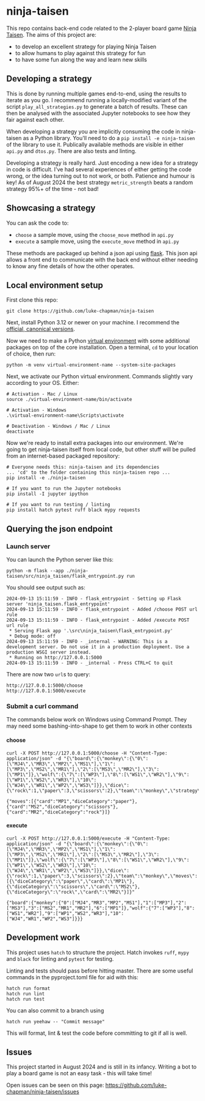 # ninja-taisen

This repo contains back-end code related to the 2-player board game [Ninja Taisen](https://iellogames.com/jeux/ninja-taisen). The aims of this project are:
- to develop an excellent strategy for playing Ninja Taisen
- to allow humans to play against this strategy for fun
- to have some fun along the way and learn new skills

## Developing a strategy

This is done by running multiple games end-to-end, using the results to iterate as you go. I recommend running a locally-modified variant of the script `play_all_strategies.py` to generate a batch of results. These can then be analysed with the associated Jupyter notebooks to see how they fair against each other.

When developing a strategy you are implicitly consuming the code in ninja-taisen as a Python library. You'll need to do a `pip install -e ninja-taisen` of the library to use it. Publically available methods are visible in either `api.py` and `dtos.py`. There are also tests and linting.

Developing a strategy is really hard. Just encoding a new idea for a strategy in code is difficult. I've had several experiences of either getting the code wrong, or the idea turning out to not work, or both. Patience and humour is key! As of August 2024 the best strategy `metric_strength` beats a random strategy 95%+ of the time - not bad!

## Showcasing a strategy

You can ask the code to:
- `choose` a sample move, using the `choose_move` method in `api.py`
- `execute` a sample move, using the `execute_move` method in `api.py`

These methods are packaged up behind a json api using [flask](https://flask.palletsprojects.com). This json api allows a front end to communicate with the back end without either needing to know any fine details of how the other operates.

## Local environment setup
First clone this repo:
```
git clone https://github.com/luke-chapman/ninja-taisen
```
Next, install Python 3.12 or newer on your machine. I recommend the [official, canonical versions](https://www.python.org/downloads/). 

Now we need to make a Python [virtual environment](https://docs.python.org/3/library/venv.html) with some additional packages on top of the core installation. Open a terminal, `cd` to your location of choice, then run:
```
python -m venv virtual-environment-name --system-site-packages
```
Next, we activate our Python virtual environment. Commands slightly vary according to your OS. Either:
```
# Activation - Mac / Linux
source ./virtual-environment-name/bin/activate

# Activation - Windows
.\virtual-environment-name\Scripts\activate

# Deactivation - Windows / Mac / Linux
deactivate
```
Now we're ready to install extra packages into our environment. We're going to get ninja-taisen itself from local code, but other stuff will be pulled from an internet-based packaged repository:
```
# Everyone needs this: ninja-taisen and its dependencies
... 'cd' to the folder containing this ninja-taisen repo ...
pip install -e ./ninja-taisen

# If you want to run the Jupyter notebooks 
pip install -I jupyter ipython

# If you want to run testing / linting
pip install hatch pytest ruff black mypy requests
```

## Querying the json endpoint
### Launch server
You can launch the Python server like this:
```
python -m flask --app ./ninja-taisen/src/ninja_taisen/flask_entrypoint.py run
```
You should see output such as:
```
2024-09-13 15:11:59 - INFO - flask_entrypoint - Setting up Flask server 'ninja_taisen.flask_entrypoint'
2024-09-13 15:11:59 - INFO - flask_entrypoint - Added /choose POST url rule
2024-09-13 15:11:59 - INFO - flask_entrypoint - Added /execute POST url rule
 * Serving Flask app '.\src\ninja_taisen\flask_entrypoint.py'
 * Debug mode: off
2024-09-13 15:11:59 - INFO - _internal - WARNING: This is a development server. Do not use it in a production deployment. Use a production WSGI server instead.
 * Running on http://127.0.0.1:5000
2024-09-13 15:11:59 - INFO - _internal - Press CTRL+C to quit
```
There are now two `url`s to query:
```
http://127.0.0.1:5000/choose
http://127.0.0.1:5000/execute
```

### Submit a curl command
The commands below work on Windows using Command Prompt. They may need some bashing-into-shape to get them to work in other contexts

#### choose
```
curl -X POST http://127.0.0.1:5000/choose -H "Content-Type: application/json" -d "{\"board\":{\"monkey\":{\"0\":[\"MJ4\",\"MR3\",\"MP2\",\"MS1\"],\"1\":[\"MP3\",\"MS2\",\"MR1\"],\"2\":[\"MS3\",\"MR2\"],\"3\":[\"MP1\"]},\"wolf\":{\"7\":[\"WP3\"],\"8\":[\"WS1\",\"WR2\"],\"9\":[\"WP1\",\"WS2\",\"WR3\"],\"10\":[\"WJ4\",\"WR1\",\"WP2\",\"WS3\"]}},\"dice\":{\"rock\":1,\"paper\":3,\"scissors\":2},\"team\":\"monkey\",\"strategy\":\"random\",\"seed\":42}"

{"moves":[{"card":"MP1","diceCategory":"paper"},{"card":"MS2","diceCategory":"scissors"},{"card":"MR2","diceCategory":"rock"}]}
```
#### execute
```
curl -X POST http://127.0.0.1:5000/execute -H "Content-Type: application/json" -d "{\"board\":{\"monkey\":{\"0\":[\"MJ4\",\"MR3\",\"MP2\",\"MS1\"],\"1\":[\"MP3\",\"MS2\",\"MR1\"],\"2\":[\"MS3\",\"MR2\"],\"3\":[\"MP1\"]},\"wolf\":{\"7\":[\"WP3\"],\"8\":[\"WS1\",\"WR2\"],\"9\":[\"WP1\",\"WS2\",\"WR3\"],\"10\":[\"WJ4\",\"WR1\",\"WP2\",\"WS3\"]}},\"dice\":{\"rock\":1,\"paper\":3,\"scissors\":2},\"team\":\"monkey\",\"moves\":[{\"diceCategory\":\"paper\",\"card\":\"MP1\"},{\"diceCategory\":\"scissors\",\"card\":\"MS2\"},{\"diceCategory\":\"rock\",\"card\":\"MR2\"}]}"

{"board":{"monkey":{"0":["MJ4","MR3","MP2","MS1"],"1":["MP3"],"2":["MS3"],"3":["MS2","MR1","MR2"],"6":["MP1"]},"wolf":{"7":["WP3"],"8":["WS1","WR2"],"9":["WP1","WS2","WR3"],"10":["WJ4","WR1","WP2","WS3"]}}}
```

## Development work
This project uses `hatch` to structure the project. Hatch invokes `ruff`, `mypy` and `black` for linting and `pytest` for testing.

Linting and tests should pass before hitting master. There are some useful commands in the pyproject.toml file for aid with this:

```
hatch run format
hatch run lint
hatch run test
```

You can also commit to a branch using
```
hatch run yeehaw -- "Commit message"
```
This will format, lint & test the code before committing to git if all is well.

## Issues
This project started in August 2024 and is still in its infancy. Writing a bot to play a board game is not an easy task - this will take time!

Open issues can be seen on this page: https://github.com/luke-chapman/ninja-taisen/issues
